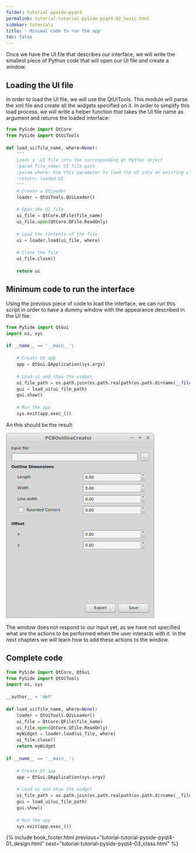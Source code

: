 ```yaml
---
folder: tutorial-pyside-pyqt4
permalink: tutorial-tutorial-pyside-pyqt4-02_basic.html
sidebar: tutorials
title: ' Minimal code to run the app'
toc: false
---
```



Once we have the UI file that describes our interface, we will write the smallest piece of Python code that will open our UI file and create a window.

## Loading the UI file

In order to load the UI file, we will use the QtUiTools. This module will parse the xml file and create all the widgets specified on it. In order to 
simplify this load process, we will write a helper function that takes the UI file name as argument and returns the loaded interface:


```python
from PySide import QtCore
from PySide import QtUiTools

def load_ui(file_name, where=None):
    """
    Loads a .UI file into the corresponding Qt Python object
    :param file_name: UI file path
    :param where: Use this parameter to load the UI into an existing class (i.e. to override methods)
    :return: loaded UI
    """
    # Create a QtLoader
    loader = QtUiTools.QUiLoader()

    # Open the UI file
    ui_file = QtCore.QFile(file_name)
    ui_file.open(QtCore.QFile.ReadOnly)

    # Load the contents of the file
    ui = loader.load(ui_file, where)

    # Close the file
    ui_file.close()

    return ui
```

## Minimum code to run the interface

Using the previous piece of code to load the interface, we can run this script in order to have a dummy window with the appearance described in the UI file:

```python
from PySide import QtGui
import os, sys

if __name__ == '__main__':

    # Create Qt app
    app = QtGui.QApplication(sys.argv)

    # Load ui and show the widget
    ui_file_path = os.path.join(os.path.realpath(os.path.dirname(__file__)), 'PCBOutlineCreator.ui')
    gui = load_ui(ui_file_path)
    gui.show()

    # Run the app
    sys.exit(app.exec_())
```

An this should be the result:

![](img/tutorials/tutorial-pyside-pyqt4/python/python-window.png)

The window does not respond to our input yet, as we have not specified what are the actions to be performed when the user interacts with it. In the next chapters we will learn how to add these actions to the window.

## Complete code

```python
from PySide import QtCore, QtGui
from PySide import QtUiTools
import os, sys

__author__ = 'def'

def load_ui(file_name, where=None):
    loader = QtUiTools.QUiLoader()
    ui_file = QtCore.QFile(file_name)
    ui_file.open(QtCore.QFile.ReadOnly)
    myWidget = loader.load(ui_file, where)
    ui_file.close()
    return myWidget

if __name__ == '__main__':
 
    # Create Qt app
    app = QtGui.QApplication(sys.argv)
 
    # Load ui and show the widget
    ui_file_path = os.path.join(os.path.realpath(os.path.dirname(__file__)), 'PCBOutlineCreator.ui')
    gui = load_ui(ui_file_path)
    gui.show()
 
    # Run the app
    sys.exit(app.exec_())
```
{% include book_footer.html previous="tutorial-tutorial-pyside-pyqt4-01_design.html" next="tutorial-tutorial-pyside-pyqt4-03_class.html" %}